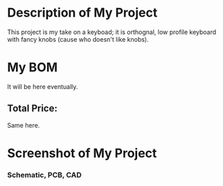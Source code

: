 # Description of My Project
This project is my take on a keyboad; it is orthognal, low profile keyboard with fancy knobs (cause who doesn't like knobs).

# My BOM
It will be here eventually.

## Total Price:
Same here.

# Screenshot of My Project
### Schematic, PCB, CAD